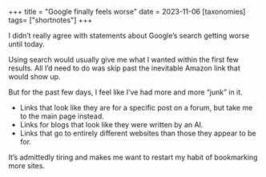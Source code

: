 +++
title = "Google finally feels worse"
date = 2023-11-06
[taxonomies]
tags= ["shortnotes"]
+++

I didn’t really agree with statements about Google’s search getting worse until today.

Using search would usually give me what I wanted within the first few results. All I’d need to do was skip past the inevitable Amazon link that would show up.

But for the past few days, I feel like I’ve had more and more “junk” in it.

- Links that look like they are for a specific post on a forum, but take me to the main page instead.
- Links for blogs that look like they were written by an AI.
- Links that go to entirely different websites than those they appear to be for.

It’s admittedly tiring and makes me want to restart my habit of bookmarking more sites.
